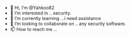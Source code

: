 - 👋 Hi, I’m @Yahkoo82
- 👀 I’m interested in .. security.
- 🌱 I’m currently learning ...i need assistance 
- 💞️ I’m looking to collaborate on .. any security software.
- 📫 How to reach me ...

<!---
Yahkoo82/Yahkoo82 is a ✨ special ✨ repository because its `README.md` (this file) appears on your GitHub profile.
You can click the Preview link to take a look at your changes.
--->

